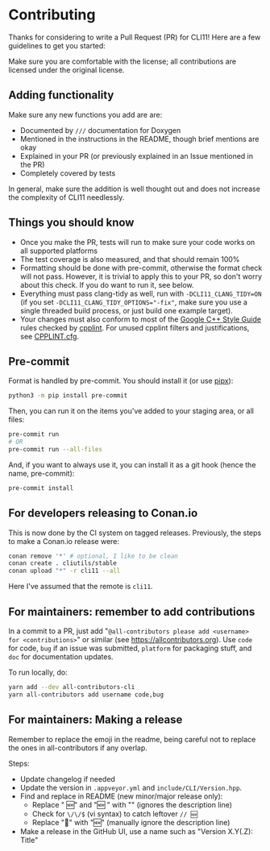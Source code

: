 # Contributing

Thanks for considering to write a Pull Request (PR) for CLI11! Here are a few guidelines to get you started:

Make sure you are comfortable with the license; all contributions are licensed under the original license.

## Adding functionality

Make sure any new functions you add are are:

* Documented by `///` documentation for Doxygen
* Mentioned in the instructions in the README, though brief mentions are okay
* Explained in your PR (or previously explained in an Issue mentioned in the PR)
* Completely covered by tests

In general, make sure the addition is well thought out and does not increase the complexity of CLI11 needlessly.

## Things you should know

* Once you make the PR, tests will run to make sure your code works on all supported platforms
* The test coverage is also measured, and that should remain 100%
* Formatting should be done with pre-commit, otherwise the format check will not pass. However, it is trivial to apply this to your PR, so don't worry about this check. If you do want to run it, see below.
* Everything must pass clang-tidy as well, run with `-DCLI11_CLANG_TIDY=ON` (if you set `-DCLI11_CLANG_TIDY_OPTIONS="-fix"`, make sure you use a single threaded build process, or just build one example target).
* Your changes must also conform to most of the [Google C++ Style Guide](https://google.github.io/styleguide/cppguide.html) rules checked by [cpplint](https://github.com/cpplint/cpplint). For unused cpplint filters and justifications, see [CPPLINT.cfg](/CPPLINT.cfg).

## Pre-commit

Format is handled by pre-commit. You should install it (or use [pipx](https://pypa.github.io/pipx/)):

```bash
python3 -m pip install pre-commit
```

Then, you can run it on the items you've added to your staging area, or all files:

```bash
pre-commit run
# OR
pre-commit run --all-files
```

And, if you want to always use it, you can install it as a git hook (hence the name, pre-commit):

```bash
pre-commit install
```

## For developers releasing to Conan.io

This is now done by the CI system on tagged releases. Previously, the steps to make a Conan.io release were:

```bash
conan remove '*' # optional, I like to be clean
conan create . cliutils/stable
conan upload "*" -r cli11 --all
```

Here I've assumed that the remote is `cli11`.

## For maintainers: remember to add contributions

In a commit to a PR, just add "`@all-contributors please add <username> for <contributions>`" or similar (see <https://allcontributors.org>). Use `code` for code, `bug` if an issue was submitted, `platform` for packaging stuff, and `doc` for documentation updates.

To run locally, do:

```bash
yarn add --dev all-contributors-cli
yarn all-contributors add username code,bug
```

## For maintainers: Making a release

Remember to replace the emoji in the readme, being careful not to replace the ones in all-contributors if any overlap.

Steps:

* Update changelog if needed
* Update the version in `.appveyor.yml` and `include/CLI/Version.hpp`.
* Find and replace in README (new minor/major release only):
  * Replace " 🆕" and "🆕 " with "" (ignores the description line)
  * Check for `\/\/$` (vi syntax) to catch leftover `// 🆕`
  * Replace "🚧" with "🆕" (manually ignore the description line)
* Make a release in the GitHub UI, use a name such as "Version X.Y(.Z): Title"

